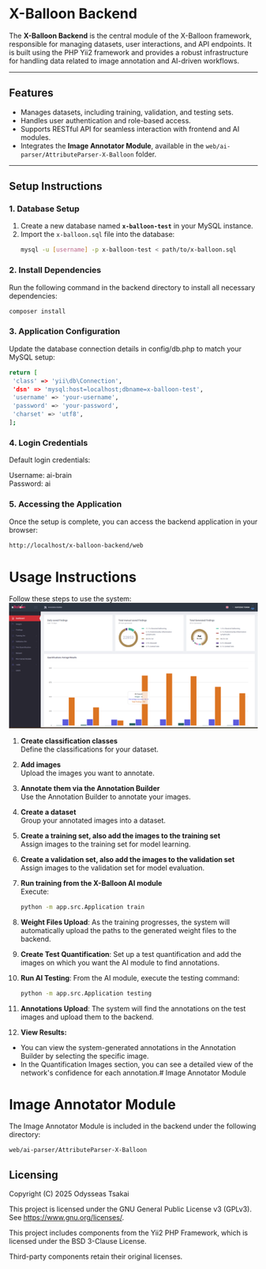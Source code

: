 # X-Balloon Backend

The **X-Balloon Backend** is the central module of the X-Balloon framework, responsible for managing datasets, user interactions, and API endpoints. It is built using the PHP Yii2 framework and provides a robust infrastructure for handling data related to image annotation and AI-driven workflows.

---

## Features
- Manages datasets, including training, validation, and testing sets.
- Handles user authentication and role-based access.
- Supports RESTful API for seamless interaction with frontend and AI modules.
- Integrates the **Image Annotator Module**, available in the `web/ai-parser/AttributeParser-X-Balloon` folder.

---

## Setup Instructions

### 1. Database Setup
1. Create a new database named **`x-balloon-test`** in your MySQL instance.
2. Import the `x-balloon.sql` file into the database:
   ```bash
   mysql -u [username] -p x-balloon-test < path/to/x-balloon.sql
   ```
### 2. Install Dependencies
Run the following command in the backend directory to install all necessary dependencies:

   ```bash
composer install
 ```
### 3. Application Configuration
   Update the database connection details in config/db.php to match your MySQL setup:

   ```bash
return [
    'class' => 'yii\db\Connection',
    'dsn' => 'mysql:host=localhost;dbname=x-balloon-test',
    'username' => 'your-username',
    'password' => 'your-password',
    'charset' => 'utf8',
];
 ```

### 4. Login Credentials
   Default login credentials:

Username: ai-brain <br/>
Password: ai
### 5. Accessing the Application
   Once the setup is complete, you can access the backend application in your browser:
   ```bash
http://localhost/x-balloon-backend/web
```
# Usage Instructions

Follow these steps to use the system:
![img.png](img.png)

1. **Create classification classes**  
   Define the classifications for your dataset.

2. **Add images**  
   Upload the images you want to annotate.

3. **Annotate them via the Annotation Builder**  
   Use the Annotation Builder to annotate your images.

4. **Create a dataset**  
   Group your annotated images into a dataset.

5. **Create a training set, also add the images to the training set**  
   Assign images to the training set for model learning.

6. **Create a validation set, also add the images to the validation set**  
   Assign images to the validation set for model evaluation.

7. **Run training from the X-Balloon AI module**  
   Execute:
    ```bash
    python -m app.src.Application train
    ```

8. **Weight Files Upload**: As the training progresses, the system will automatically upload the paths to the generated weight files to the backend.
9. **Create Test Quantification**: Set up a test quantification and add the images on which you want the AI module to find annotations.
10. **Run AI Testing**: From the AI module, execute the testing command:
    ```bash
    python -m app.src.Application testing
    ```
11. **Annotations Upload**: The system will find the annotations on the test images and upload them to the backend.

12. **View Results:**
- You can view the system-generated annotations in the Annotation Builder by selecting the specific image.
- In the Quantification Images section, you can see a detailed view of the network's confidence for each annotation.# Image Annotator Module

# Image Annotator Module
The Image Annotator Module is included in the backend under the following directory:

```bash
web/ai-parser/AttributeParser-X-Balloon
```

## Licensing
Copyright (C) 2025 Odysseas Tsakai

This project is licensed under the GNU General Public License v3 (GPLv3).
See <https://www.gnu.org/licenses/>.

This project includes components from the Yii2 PHP Framework,
which is licensed under the BSD 3-Clause License.

Third-party components retain their original licenses.
